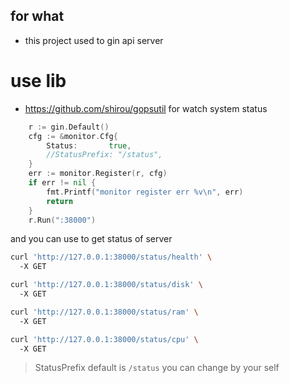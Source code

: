 ## for what

- this project used to gin api server

# use lib

- https://github.com/shirou/gopsutil for watch system status

```go
	r := gin.Default()
	cfg := &monitor.Cfg{
		Status:       true,
		//StatusPrefix: "/status",
	}
	err := monitor.Register(r, cfg)
	if err != nil {
		fmt.Printf("monitor register err %v\n", err)
		return
	}
	r.Run(":38000")
```

and you can use to get status of server

```bash
curl 'http://127.0.0.1:38000/status/health' \                                                                                                                                                                          [3:34:08]
  -X GET

curl 'http://127.0.0.1:38000/status/disk' \                                                                                                                                                                          [3:34:08]
  -X GET

curl 'http://127.0.0.1:38000/status/ram' \                                                                                                                                                                          [3:34:08]
  -X GET

curl 'http://127.0.0.1:38000/status/cpu' \                                                                                                                                                                          [3:34:08]
  -X GET
```

> StatusPrefix default is `/status` you can change by your self
